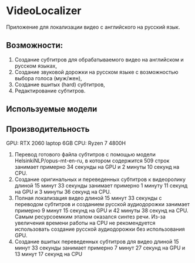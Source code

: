 # VideoLocalizer
Приложение для локализации видео с английского на русский язык.

## Возможности:
1. Создание субтитров для обрабатываемого видео на английском и русском языках,
2. Создание звуковой дорожки на русском языке с возможностью выбора голоса (муж/жен),
3. Создание вшитых (hard) субтитров,
4. Редактирование субтитров.

## Используемые модели 
## Производительность
GPU: RTX 2060 laptop 6GB
CPU: Ryzen 7 4800H
1. Перевод готового файла субтитров с помощью модели HelsinkiNLP/opus-mt-en-ru, в котором содержится 509 строк занимает примерно 34 секунды на GPU и 2 минуты 10 секунд на CPU.
2. Создание оригинальных и переведенных субтитров к видеоролику длиной 15 минут 33 секунды занимает примерно 1 минуту 11 секунд на GPU и 3 минуты 36 секунд на CPU.
3. Полная локализация видео длиной 15 минут 33 секунды с переводом субтитров и созданием русской аудиодорожки занимает примерно 9 минут 15 секунд на GPU и 42 минуты 38 секунд на CPU. Самым ресурсоемким этапом оказался синтез речи. Из-за увеличения времени работы на CPU не рекомендуется использовать создание русской аудиодорожки без использования GPU.
4. Создание вшитых переведенных субтитров для видео длиной 15 минут 33 секунды занимает примерно 7 минут 27 секунд на GPU и 13 минут 17 секунд на CPU
